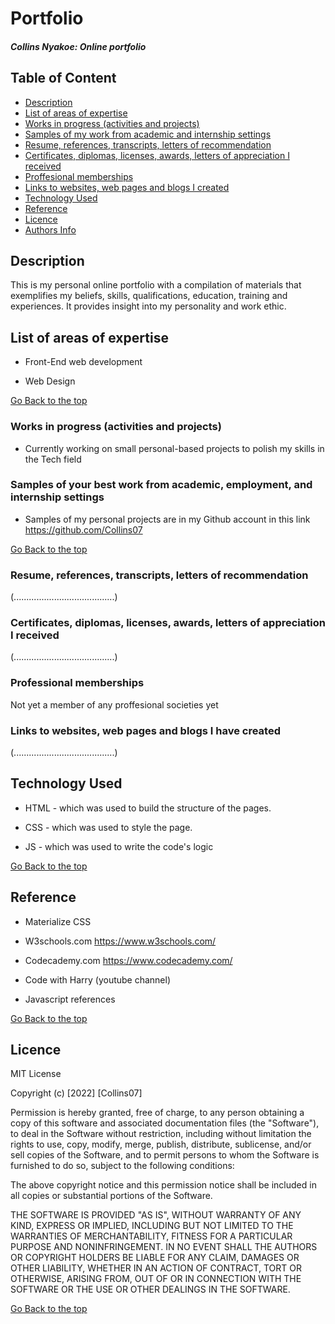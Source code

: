 # Portfolio

##### Collins Nyakoe: Online portfolio

## Table of Content

+ [Description](#description)
+ [List of areas of expertise](#List-of-areas-of-expertise)
+ [Works in progress (activities and projects)](#Work-in-progress-(activities-and-projects)-)
+ [Samples of my work from academic and internship settings](#Samples-of-my-work-from-academic-and-internship-settings)
+ [Resume, references, transcripts, letters of recommendation](#Resume,-refrences,-transcripts,-letters-of-recommendation)
+ [Certificates, diplomas, licenses, awards, letters of appreciation I received](#Certifcates,-diplomas,-licenses,-awards,-letters-of-appreciation-I-received)
+ [Proffesional memberships](#Professional-memberships)
+ [Links to websites, web pages and blogs I created](#links-to-websites,-web-pages-and-blogs-I-have-created)
+ [Technology Used](#technology-used)
+ [Reference](#reference)
+ [Licence](#licence)
+ [Authors Info](#author-Info)

## Description
<p>This is my personal online portfolio with a compilation of materials that exemplifies my beliefs, skills, qualifications, education, training and experiences. It provides insight into my personality and work ethic.</p>



## List of areas of expertise
* Front-End web development

* Web Design

[Go Back to the top](#Portfolio)

### Works in progress (activities and projects)

* Currently working on small personal-based projects to polish my skills in the Tech field



### Samples of your best work from academic, employment, and internship settings
* Samples of my personal projects are in my Github account in this link https://github.com/Collins07


[Go Back to the top](#Portfolio)
### Resume, references, transcripts, letters of recommendation
(........................................)


### Certificates, diplomas, licenses, awards, letters of appreciation I received
(........................................)


### Professional memberships 
<p> Not yet a member of any proffesional societies yet</p>

### Links to websites, web pages and blogs I have created
(........................................)



## Technology Used
* HTML - which was used to build the structure of the pages.

* CSS - which was used to style the page.

* JS - which was used to write the code's logic

[Go Back to the top](#Portfolio)

## Reference
* Materialize CSS

* W3schools.com https://www.w3schools.com/

* Codecademy.com https://www.codecademy.com/

* Code with Harry (youtube channel)

* Javascript references

[Go Back to the top](#Portfolio)

## Licence

MIT License

Copyright (c) [2022] [Collins07]

Permission is hereby granted, free of charge, to any person obtaining a copy
of this software and associated documentation files (the "Software"), to deal
in the Software without restriction, including without limitation the rights
to use, copy, modify, merge, publish, distribute, sublicense, and/or sell
copies of the Software, and to permit persons to whom the Software is
furnished to do so, subject to the following conditions:

The above copyright notice and this permission notice shall be included in all
copies or substantial portions of the Software.

THE SOFTWARE IS PROVIDED "AS IS", WITHOUT WARRANTY OF ANY KIND, EXPRESS OR
IMPLIED, INCLUDING BUT NOT LIMITED TO THE WARRANTIES OF MERCHANTABILITY,
FITNESS FOR A PARTICULAR PURPOSE AND NONINFRINGEMENT. IN NO EVENT SHALL THE
AUTHORS OR COPYRIGHT HOLDERS BE LIABLE FOR ANY CLAIM, DAMAGES OR OTHER
LIABILITY, WHETHER IN AN ACTION OF CONTRACT, TORT OR OTHERWISE, ARISING FROM,
OUT OF OR IN CONNECTION WITH THE SOFTWARE OR THE USE OR OTHER DEALINGS IN THE
SOFTWARE.

[Go Back to the top](#Portfolio)

